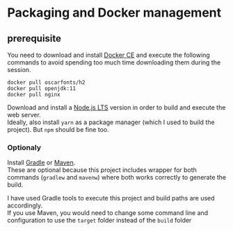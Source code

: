 # Packaging and Docker management

## prerequisite

You need to download and install [Docker CE](https://docs.docker.com/engine/install/) and execute the following commands to avoid spending too much time downloading them during the session.

```
docker pull oscarfonts/h2
docker pull openjdk:11
docker pull nginx
```

Download and install a [Node.js LTS](https://nodejs.org/en/download/) version in order to build and execute the web server.  
Ideally, also install `yarn` as a package manager (which I used to build the project). But `npm` should be fine too.

### Optionaly

Install [Gradle](https://gradle.org/install/) or [Maven](https://maven.apache.org/install.html).  
These are optional because this project includes wrapper for both commands (`gradlew` and `mavenw`) where both works correctly to generate the build.

I have used Gradle tools to execute this project and build paths are used accordingly.  
If you use Maven, you would need to change some command line and configuration to use the `target` folder instead of the `build` folder
